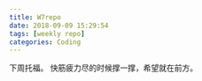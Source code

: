 ```yaml
---
title: W7repo
date: 2018-09-09 15:29:54
tags: [weekly repo]
categories: Coding
---
```

下周托福。
快筋疲力尽的时候撑一撑，希望就在前方。
